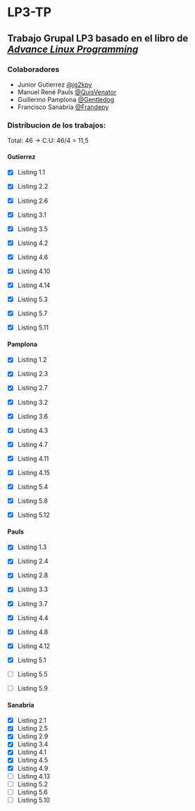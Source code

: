 # LP3-TP
## Trabajo Grupal LP3 basado en el libro de [_Advance Linux Programming_](https://richard.esplins.org/static/downloads/linux_book.pdf)

### Colaboradores
* Junior Gutierrez [@jg2kpy](https://github.com/jg2kpy)
* Manuel René Pauls [@QuisVenator](https://github.com/QuisVenator)
* Guillermo Pamplona [@Gentledog](https://github.com/guigapamplona)
* Francisco Sanabria [@Frandepy](https://github.com/frandepy2)

### Distribucion de los trabajos: 

Total: 46 -> C.U: 46/4 = 11,5

#### Gutierrez
 - [x] Listing 1.1
 - [x] Listing 2.2
 - [x] Listing 2.6
 - [X] Listing 3.1
 - [X] Listing 3.5
 - [X] Listing 4.2
 - [X] Listing 4.6
 - [X] Listing 4.10
 - [X] Listing 4.14
 - [X] Listing 5.3
 - [X] Listing 5.7
 - [X] Listing 5.11


#### Pamplona
 - [x] Listing 1.2
 - [x] Listing 2.3
 - [x] Listing 2.7
 - [x] Listing 3.2
 - [x] Listing 3.6
 - [x] Listing 4.3
 - [x] Listing 4.7
 - [x] Listing 4.11
 - [x] Listing 4.15
 - [x] Listing 5.4
 - [x] Listing 5.8
 - [x] Listing 5.12


#### Pauls
 - [x] Listing 1.3
 - [x] Listing 2.4
 - [x] Listing 2.8
 - [x] Listing 3.3
 - [x] Listing 3.7
 - [x] Listing 4.4
 - [x] Listing 4.8
 - [x] Listing 4.12
 - [x] Listing 5.1
 - [ ] Listing 5.5
 - [ ] Listing 5.9


#### Sanabria
 - [x] Listing 2.1
 - [x] Listing 2.5
 - [x] Listing 2.9
 - [x] Listing 3.4
 - [x] Listing 4.1
 - [x] Listing 4.5
 - [x] Listing 4.9
 - [ ] Listing 4.13
 - [ ] Listing 5.2
 - [ ] Listing 5.6
 - [ ] Listing 5.10
